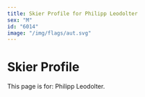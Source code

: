 ```yaml
---
title: Skier Profile for Philipp Leodolter
sex: "M"
id: "6014"
image: "/img/flags/aut.svg" 
---
```


# Skier Profile

This page is for: Philipp Leodolter.
    